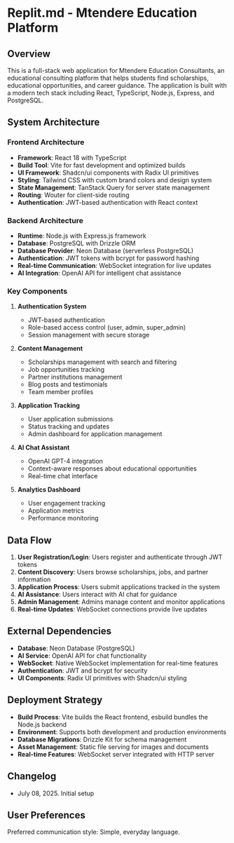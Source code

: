 # Replit.md - Mtendere Education Platform

## Overview

This is a full-stack web application for Mtendere Education Consultants, an educational consulting platform that helps students find scholarships, educational opportunities, and career guidance. The application is built with a modern tech stack including React, TypeScript, Node.js, Express, and PostgreSQL.

## System Architecture

### Frontend Architecture
- **Framework**: React 18 with TypeScript
- **Build Tool**: Vite for fast development and optimized builds
- **UI Framework**: Shadcn/ui components with Radix UI primitives
- **Styling**: Tailwind CSS with custom brand colors and design system
- **State Management**: TanStack Query for server state management
- **Routing**: Wouter for client-side routing
- **Authentication**: JWT-based authentication with React context

### Backend Architecture
- **Runtime**: Node.js with Express.js framework
- **Database**: PostgreSQL with Drizzle ORM
- **Database Provider**: Neon Database (serverless PostgreSQL)
- **Authentication**: JWT tokens with bcrypt for password hashing
- **Real-time Communication**: WebSocket integration for live updates
- **AI Integration**: OpenAI API for intelligent chat assistance

### Key Components

1. **Authentication System**
   - JWT-based authentication
   - Role-based access control (user, admin, super_admin)
   - Session management with secure storage

2. **Content Management**
   - Scholarships management with search and filtering
   - Job opportunities tracking
   - Partner institutions management
   - Blog posts and testimonials
   - Team member profiles

3. **Application Tracking**
   - User application submissions
   - Status tracking and updates
   - Admin dashboard for application management

4. **AI Chat Assistant**
   - OpenAI GPT-4 integration
   - Context-aware responses about educational opportunities
   - Real-time chat interface

5. **Analytics Dashboard**
   - User engagement tracking
   - Application metrics
   - Performance monitoring

## Data Flow

1. **User Registration/Login**: Users register and authenticate through JWT tokens
2. **Content Discovery**: Users browse scholarships, jobs, and partner information
3. **Application Process**: Users submit applications tracked in the system
4. **AI Assistance**: Users interact with AI chat for guidance
5. **Admin Management**: Admins manage content and monitor applications
6. **Real-time Updates**: WebSocket connections provide live updates

## External Dependencies

- **Database**: Neon Database (PostgreSQL)
- **AI Service**: OpenAI API for chat functionality
- **WebSocket**: Native WebSocket implementation for real-time features
- **Authentication**: JWT and bcrypt for security
- **UI Components**: Radix UI primitives with Shadcn/ui styling

## Deployment Strategy

- **Build Process**: Vite builds the React frontend, esbuild bundles the Node.js backend
- **Environment**: Supports both development and production environments
- **Database Migrations**: Drizzle Kit for schema management
- **Asset Management**: Static file serving for images and documents
- **Real-time Features**: WebSocket server integrated with HTTP server

## Changelog

- July 08, 2025. Initial setup

## User Preferences

Preferred communication style: Simple, everyday language.
